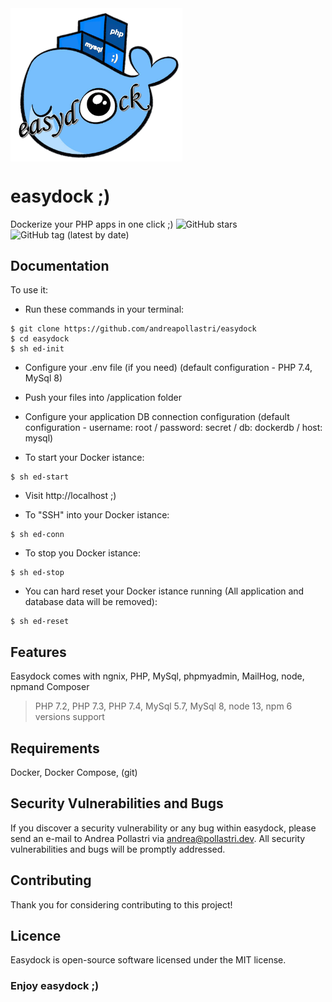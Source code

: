 <img align="center" width="275" alt="easydock" src="https://github.com/andreapollastri/easydock/blob/master/ed.png?raw=true">

# easydock ;)
Dockerize your PHP apps in one click ;)
![GitHub stars](https://img.shields.io/github/stars/andreapollastri/easydock?style=social)
![GitHub tag (latest by date)](https://img.shields.io/github/v/tag/andreapollastri/easydock?label=version)

## Documentation

To use it:

- Run these commands in your terminal:
```
$ git clone https://github.com/andreapollastri/easydock
$ cd easydock
$ sh ed-init
```

- Configure your .env file (if you need)
(default configuration - PHP 7.4, MySql 8)

- Push your files into /application folder

- Configure your application DB connection configuration
(default configuration - username: root / password: secret / db: dockerdb / host: mysql)

- To start your Docker istance:
```
$ sh ed-start
```
- Visit http://localhost ;)

- To "SSH" into your Docker istance:
```
$ sh ed-conn
```

- To stop you Docker istance:
```
$ sh ed-stop
```

- You can hard reset your Docker istance running (All application and database data will be removed):
```
$ sh ed-reset
```

## Features
Easydock comes with ngnix, PHP, MySql, phpmyadmin, MailHog, node, npmand Composer

> PHP 7.2, PHP 7.3, PHP 7.4, MySql 5.7, MySql 8, node 13, npm 6 versions support

## Requirements
Docker, Docker Compose, (git)

## Security Vulnerabilities and Bugs
If you discover a security vulnerability or any bug within easydock, please send an e-mail to Andrea Pollastri via andrea@pollastri.dev. All security vulnerabilities and bugs will be promptly addressed.

## Contributing
Thank you for considering contributing to this project!

## Licence
Easydock is open-source software licensed under the MIT license.

### Enjoy easydock ;)
